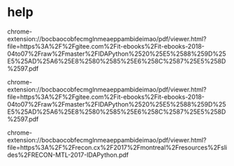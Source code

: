 # 

# help
chrome-extension://bocbaocobfecmglnmeaeppambideimao/pdf/viewer.html?file=https%3A%2F%2Fgitee.com%2Fit-ebooks%2Fit-ebooks-2018-04to07%2Fraw%2Fmaster%2FIDAPython%2520%25E5%2588%259D%25E5%25AD%25A6%25E8%2580%2585%25E6%258C%2587%25E5%258D%2597.pdf

chrome-extension://bocbaocobfecmglnmeaeppambideimao/pdf/viewer.html?file=https%3A%2F%2Fgitee.com%2Fit-ebooks%2Fit-ebooks-2018-04to07%2Fraw%2Fmaster%2FIDAPython%2520%25E5%2588%259D%25E5%25AD%25A6%25E8%2580%2585%25E6%258C%2587%25E5%258D%2597.pdf

chrome-extension://bocbaocobfecmglnmeaeppambideimao/pdf/viewer.html?file=https%3A%2F%2Frecon.cx%2F2017%2Fmontreal%2Fresources%2Fslides%2FRECON-MTL-2017-IDAPython.pdf
